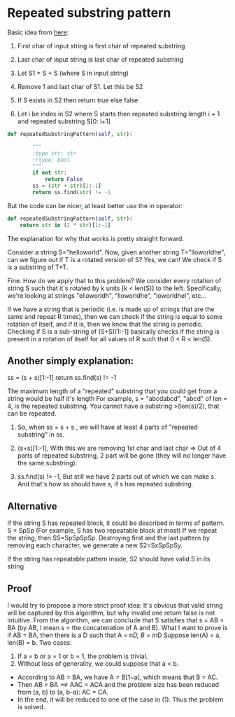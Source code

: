 # Repeated substring pattern

Basic idea from [here](https://leetcode.com/problems/repeated-substring-pattern/discuss/94334/easy-python-solution-with-explaination):
1. First char of input string is first char of repeated substring

2. Last char of input string is last char of repeated substring

3. Let S1 = S + S (where S in input string)

4. Remove 1 and last char of S1. Let this be S2

5. If S exists in S2 then return true else false

6. Let i be index in S2 where S starts then repeated substring length i + 1 and repeated substring S[0: i+1]

```python
def repeatedSubstringPattern(self, str):

        """
        :type str: str
        :rtype: bool
        """
        if not str:
            return False
        ss = (str + str)[1:-1]
        return ss.find(str) != -1
```

But the code can be nicer, at least better use the in operator:

```python
def repeatedSubstringPattern(self, str):
    return str in (2 * str)[1:-1]
```

The explanation for why that works is pretty straight forward.

Consider a string S="helloworld". Now, given another string T="lloworldhe", can we figure out if T is a rotated version of S? Yes, we can! We check if S is a substring of T+T.

Fine. How do we apply that to this problem? We consider every rotation of string S such that it's rotated by k units [k < len(S)] to the left. Specifically, we're looking at strings "elloworldh", "lloworldhe", "loworldhel", etc...

If we have a string that is periodic (i.e. is made up of strings that are the same and repeat R times), then we can check if the string is equal to some rotation of itself, and if it is, then we know that the string is periodic. Checking if S is a sub-string of (S+S)[1:-1] basically checks if the string is present in a rotation of itself for all values of R such that 0 < R < len(S).

## Another simply explanation:

ss = (s + s)[1:-1]
return ss.find(s) != -1

The maximum length of a "repeated" substring that you could get from a string would be half it's length
For example, s = "abcdabcd", "abcd" of len = 4, is the repeated substring.
You cannot have a substring >(len(s)/2), that can be repeated.

1. So, when ss = s + s , we will have at least 4 parts of "repeated substring" in ss.
2. (s+s)[1:-1], With this we are removing 1st char and last char => Out of 4 parts of repeated substring, 2 part will be gone (they will no longer have the same substring).

3. ss.find(s) != -1, But still we have 2 parts out of which we can make s. And that's how ss should have s, if s has repeated substring.


## Alternative

If the string S has repeated block, it could be described in terms of pattern.
S = SpSp (For example, S has two repeatable block at most)
If we repeat the string, then SS=SpSpSpSp.
Destroying first and the last pattern by removing each character, we generate a new S2=SxSpSpSy.

If the string has repeatable pattern inside, S2 should have valid S in its string

## Proof 
I would try to propose a more strict proof idea:
It's obvious that valid string will be captured by this algorithm, but why invalid one return false is not intuitive.
From the algorithm, we can conclude that S satisfies that s = AB = BA (by AB, I mean s = the concatenation of A and B).
What I want to prove is if AB = BA, then there is a D such that A = n*D, B = m*D
Suppose len(A) = a, len(B) = b. Two cases:

1. If a = b or a = 1 or b = 1, the problem is trivial.
2. Without loss of generality, we could suppose that a < b.
 - According to AB = BA, we have A = B[1~a], which means that B = AC.
 - Then AB = BA ==> AAC = ACA and the problem size has been reduced from (a, b) to (a, b-a): AC = CA.
 - In the end, it will be reduced to one of the case in (1). Thus the problem is solved.
